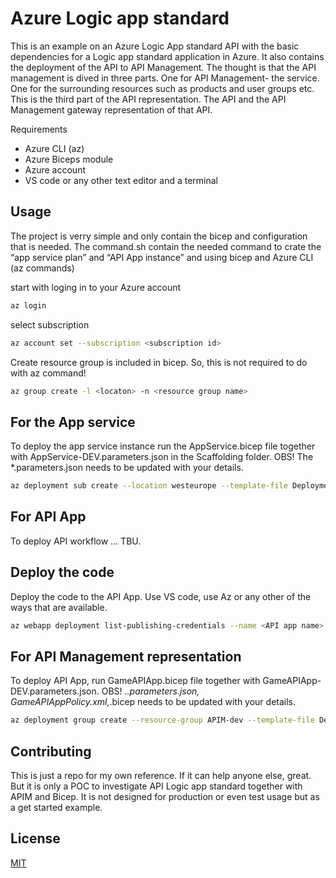 # Azure Logic app standard 

This is an example on an Azure Logic App standard API with the 
basic dependencies for a Logic app standard application in Azure. It also contains the deployment of the API to API Management. The thought is that the API management is dived in three parts. One for API Management- the service. One for the surrounding resources such as products and user groups etc. This is the third part of the API representation. The API and the API Management gateway representation of that API. 

Requirements
* Azure CLI (az)
* Azure Biceps module
* Azure account
* VS code or any other text editor and a terminal

## Usage

The project is verry simple and only contain the bicep and configuration that is needed.
The command.sh contain the needed command to crate the “app service plan” and “API App instance” and using bicep and Azure CLI (az commands)

start with loging in to your Azure account

```bash
az login
```

select subscription

```bash
az account set --subscription <subscription id> 
```

Create resource group is included in bicep. So, this is not required to do with az command! 

```bash
az group create -l <locaton> -n <resource group name>
```

## For the App service 
To deploy the app service instance run the AppService.bicep file together with AppService-DEV.parameters.json in the Scaffolding folder. OBS! The *.parameters.json needs to be updated with your details. 

```bash
az deployment sub create --location westeurope --template-file Deployment/Scaffolding/Main.bicep --parameter Deployment/Scaffolding/LAStandard.dev.properties.json
```
## For API App  
To deploy API workflow … TBU.

## Deploy the code  
Deploy the code to the API App. Use VS code, use Az or any other of the ways that are available.

```bash
az webapp deployment list-publishing-credentials --name <API app name> --resource-group <resource-group-name> --subscription <subscription id>
```
## For API Management representation  
To deploy API App, run GameAPIApp.bicep file together with GameAPIApp-DEV.parameters.json. OBS! *..parameters.json, GameAPIAppPolicy.xml,*.bicep needs to be updated with your details. 

```bash
az deployment group create --resource-group APIM-dev --template-file Deployment/APIM/GameAPI.bicep --parameters Deployment/APIM/GameApi.dev.parameter.json
```


## Contributing
This is just a repo for my own reference. If it can help anyone else, great. But it is only a POC to investigate API Logic app standard together with APIM and Bicep. It is not designed for production or even test usage but as a get started example. 

## License

[MIT](https://choosealicense.com/licenses/mit/)


